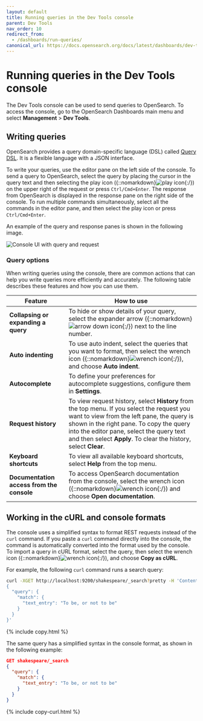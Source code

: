 ```yaml
---
layout: default
title: Running queries in the Dev Tools console
parent: Dev Tools
nav_order: 10
redirect_from:
  - /dashboards/run-queries/
canonical_url: https://docs.opensearch.org/docs/latest/dashboards/dev-tools/run-queries/
---
```


# Running queries in the Dev Tools console

The Dev Tools console can be used to send queries to OpenSearch. To access the console, go to the OpenSearch Dashboards main menu and select **Management** > **Dev Tools**.
## Writing queries

OpenSearch provides a query domain-specific language (DSL) called [Query DSL]({{site.url}}{{site.baseurl}}/opensearch/query-dsl/). It is a flexible language with a JSON interface. 

To write your queries, use the editor pane on the left side of the console. To send a query to OpenSearch, select the query by placing the cursor in the query text and then selecting the play icon ({::nomarkdown}<img src="{{site.url}}{{site.baseurl}}/images/icons/play-icon.png" class="inline-icon" alt="play icon"/>{:/}) on the upper right of the request or press `Ctrl/Cmd+Enter`. The response from OpenSearch is displayed in the response pane on the right side of the console. To run multiple commands simultaneously, select all the commands in the editor pane, and then select the play icon or press `Ctrl/Cmd+Enter`. 

An example of the query and response panes is shown in the following image.

<img src="{{site.url}}{{site.baseurl}}/images/dashboards/query-request-ui.png" alt="Console UI with query and request">

### Query options 

When writing queries using the console, there are common actions that can help you write queries more efficiently and accurately. The following table describes these features and how you can use them.

Feature | How to use |
--------|------------|
**Collapsing or expanding a query** | To hide or show details of your query, select the expander arrow ({::nomarkdown}<img src="{{site.url}}{{site.baseurl}}/images/icons/arrow-down-icon.png" class="inline-icon" alt="arrow down icon"/>{:/}) next to the line number. |
**Auto indenting** | To use auto indent, select the queries that you want to format, then select the wrench icon ({::nomarkdown}<img src="{{site.url}}{{site.baseurl}}/images/icons/wrench-icon.png" class="inline-icon" alt="wrench icon"/>{:/}), and choose **Auto indent**. |
**Autocomplete** | To define your preferences for autocomplete suggestions, configure them in **Settings**. |
**Request history** | To view request history, select **History** from the top menu. If you select the request you want to view from the left pane, the query is shown in the right pane. To copy the query into the editor pane, select the query text and then select **Apply**. To clear the history, select **Clear**. |
**Keyboard shortcuts** | To view all available keyboard shortcuts, select **Help** from the top menu. |
**Documentation access from the console** | To access OpenSearch documentation from the console, select the wrench icon ({::nomarkdown}<img src="{{site.url}}{{site.baseurl}}/images/icons/wrench-icon.png" class="inline-icon" alt="wrench icon"/>{:/}) and choose **Open documentation**. |

## Working in the cURL and console formats

The console uses a simplified syntax to format REST requests instead of the `curl` command. If you paste a `curl` command directly into the console, the command is automatically converted into the format used by the console. To import a query in cURL format, select the query, then select the wrench icon ({::nomarkdown}<img src="{{site.url}}{{site.baseurl}}/images/icons/wrench-icon.png" class="inline-icon" alt="wrench icon"/>{:/}), and choose **Copy as cURL**. 

For example, the following `curl` command runs a search query:

```bash
curl -XGET http://localhost:9200/shakespeare/_search?pretty -H 'Content-Type: application/json' -d'
{
  "query": {
    "match": {
      "text_entry": "To be, or not to be"
    }
  }
}'
```
{% include copy.html %}

The same query has a simplified syntax in the console format, as shown in the following example:

```json
GET shakespeare/_search
{
  "query": {
    "match": {
      "text_entry": "To be, or not to be"
    }
  }
}
```
{% include copy-curl.html %}
